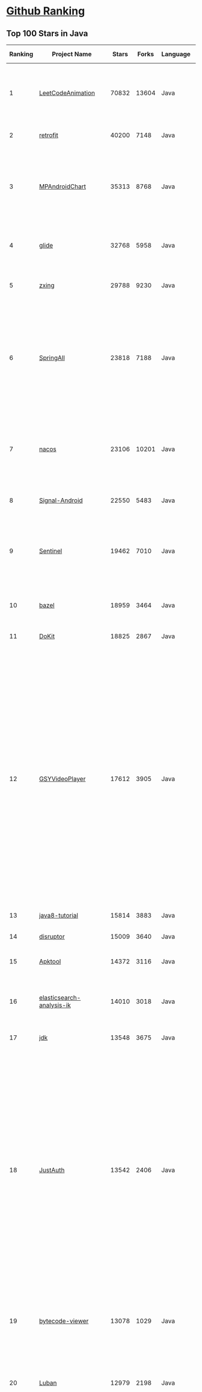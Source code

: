 [Github Ranking](../README.md)
==========

## Top 100 Stars in Java

| Ranking | Project Name | Stars | Forks | Language | Open Issues | Description | Last Commit |
| ------- | ------------ | ----- | ----- | -------- | ----------- | ----------- | ----------- |
| 1 | [LeetCodeAnimation](https://github.com/MisterBooo/LeetCodeAnimation) | 70832 | 13604 | Java | 13 | Demonstrate all the questions on LeetCode in the form of animation.（用动画的形式呈现解LeetCode题目的思路） | 2022-03-06T09:10:42Z |
| 2 | [retrofit](https://github.com/square/retrofit) | 40200 | 7148 | Java | 138 | A type-safe HTTP client for Android and the JVM | 2022-06-01T17:44:45Z |
| 3 | [MPAndroidChart](https://github.com/PhilJay/MPAndroidChart) | 35313 | 8768 | Java | 1958 | A powerful 🚀 Android chart view / graph view library, supporting line- bar- pie- radar- bubble- and candlestick charts as well as scaling, panning and animations. | 2022-05-21T21:28:18Z |
| 4 | [glide](https://github.com/bumptech/glide) | 32768 | 5958 | Java | 371 | An image loading and caching library for Android focused on smooth scrolling | 2022-07-11T22:17:12Z |
| 5 | [zxing](https://github.com/zxing/zxing) | 29788 | 9230 | Java | 6 | ZXing ("Zebra Crossing") barcode scanning library for Java, Android | 2022-07-06T18:16:38Z |
| 6 | [SpringAll](https://github.com/wuyouzhuguli/SpringAll) | 23818 | 7188 | Java | 13 | 循序渐进，学习Spring Boot、Spring Boot & Shiro、Spring Batch、Spring Cloud、Spring Cloud Alibaba、Spring Security & Spring Security OAuth2，博客Spring系列源码：https://mrbird.cc | 2022-02-09T22:07:40Z |
| 7 | [nacos](https://github.com/alibaba/nacos) | 23106 | 10201 | Java | 557 | an easy-to-use dynamic service discovery, configuration and service management platform for building cloud native applications. | 2022-07-12T02:28:59Z |
| 8 | [Signal-Android](https://github.com/signalapp/Signal-Android) | 22550 | 5483 | Java | 231 | A private messenger for Android. | 2022-07-11T18:30:12Z |
| 9 | [Sentinel](https://github.com/alibaba/Sentinel) | 19462 | 7010 | Java | 416 | A powerful flow control component enabling reliability, resilience and monitoring for microservices. (面向云原生微服务的高可用流控防护组件) | 2022-07-09T05:17:06Z |
| 10 | [bazel](https://github.com/bazelbuild/bazel) | 18959 | 3464 | Java | 2374 | a fast, scalable, multi-language and extensible build system | 2022-07-11T23:49:17Z |
| 11 | [DoKit](https://github.com/didi/DoKit) | 18825 | 2867 | Java | 156 | 一款面向泛前端产品研发全生命周期的效率平台。 | 2022-06-28T11:00:36Z |
| 12 | [GSYVideoPlayer](https://github.com/CarGuo/GSYVideoPlayer) | 17612 | 3905 | Java | 15 | 视频播放器（IJKplayer、ExoPlayer、MediaPlayer），HTTPS，支持弹幕，外挂字幕，支持滤镜、水印、gif截图，片头广告、中间广告，多个同时播放，支持基本的拖动，声音、亮度调节，支持边播边缓存，支持视频自带rotation的旋转（90,270之类），重力旋转与手动旋转的同步支持，支持列表播放 ，列表全屏动画，视频加载速度，列表小窗口支持拖动，动画效果，调整比例，多分辨率切换，支持切换播放器，进度条小窗口预览，列表切换详情页面无缝播放，rtsp、concat、mpeg。  | 2022-07-08T07:51:43Z |
| 13 | [java8-tutorial](https://github.com/winterbe/java8-tutorial) | 15814 | 3883 | Java | 0 | Modern Java - A Guide to Java 8 | 2022-03-17T10:04:56Z |
| 14 | [disruptor](https://github.com/LMAX-Exchange/disruptor) | 15009 | 3640 | Java | 6 | High Performance Inter-Thread Messaging Library | 2022-07-07T07:37:40Z |
| 15 | [Apktool](https://github.com/iBotPeaches/Apktool) | 14372 | 3116 | Java | 80 | A tool for reverse engineering Android apk files | 2022-07-10T18:48:27Z |
| 16 | [elasticsearch-analysis-ik](https://github.com/medcl/elasticsearch-analysis-ik) | 14010 | 3018 | Java | 330 | The IK Analysis plugin integrates Lucene IK analyzer into elasticsearch, support customized dictionary. | 2022-07-05T05:30:17Z |
| 17 | [jdk](https://github.com/openjdk/jdk) | 13548 | 3675 | Java | 0 | JDK main-line development | 2022-07-12T03:02:21Z |
| 18 | [JustAuth](https://github.com/justauth/JustAuth) | 13542 | 2406 | Java | 25 | 🏆Gitee 最有价值开源项目 🚀:100: 小而全而美的第三方登录开源组件。目前已支持Github、Gitee、微博、钉钉、百度、Coding、腾讯云开发者平台、OSChina、支付宝、QQ、微信、淘宝、Google、Facebook、抖音、领英、小米、微软、今日头条、Teambition、StackOverflow、Pinterest、人人、华为、企业微信、酷家乐、Gitlab、美团、饿了么、推特、飞书、京东、阿里云、喜马拉雅、Amazon、Slack和 Line 等第三方平台的授权登录。 Login, so easy! | 2022-06-17T02:05:52Z |
| 19 | [bytecode-viewer](https://github.com/Konloch/bytecode-viewer) | 13078 | 1029 | Java | 74 | A Java 8+ Jar & Android APK Reverse Engineering Suite (Decompiler, Editor, Debugger & More) | 2022-07-05T06:39:51Z |
| 20 | [Luban](https://github.com/Curzibn/Luban) | 12979 | 2198 | Java | 137 | Luban(鲁班)—Image compression with efficiency very close to WeChat Moments/可能是最接近微信朋友圈的图片压缩算法 | 2021-11-06T13:32:29Z |
| 21 | [deeplearning4j](https://github.com/eclipse/deeplearning4j) | 12533 | 4933 | Java | 761 | Suite of tools for deploying and training deep learning models using the JVM. Highlights include model import for keras, tensorflow, and onnx/pytorch, a modular and tiny c++ library for running math code and a java based math library on top of the core c++ library. Also includes samediff: a pytorch/tensorflow like library for running deep learning using automatic differentiation. | 2022-07-08T08:27:06Z |
| 22 | [AndroidAutoSize](https://github.com/JessYanCoding/AndroidAutoSize) | 12468 | 1839 | Java | 83 | 🔥 A low-cost Android screen adaptation solution (今日头条屏幕适配方案终极版，一个极低成本的 Android 屏幕适配方案). | 2021-12-13T11:28:32Z |
| 23 | [Matisse](https://github.com/zhihu/Matisse) | 12307 | 2027 | Java | 398 | :fireworks: A well-designed local image and video selector for Android | 2022-06-18T00:49:55Z |
| 24 | [BigData-Notes](https://github.com/heibaiying/BigData-Notes) | 12037 | 3538 | Java | 14 | 大数据入门指南  :star: | 2022-07-01T17:42:41Z |
| 25 | [Auto.js](https://github.com/hyb1996/Auto.js) | 11736 | 3692 | Java | 66 | A UiAutomator on android, does not need root access(安卓平台上的JavaScript自动化工具) | 2022-03-22T13:13:36Z |
| 26 | [spring-analysis](https://github.com/seaswalker/spring-analysis) | 11770 | 3848 | Java | 10 | Spring源码阅读 | 2022-06-20T23:40:09Z |
| 27 | [VasSonic](https://github.com/Tencent/VasSonic) | 11539 | 1594 | Java | 41 | VasSonic is a lightweight and high-performance Hybrid framework developed by tencent VAS team, which is intended to speed up the first screen of websites working on Android and iOS platform.  | 2020-01-04T11:55:57Z |
| 28 | [eureka](https://github.com/Netflix/eureka) | 11363 | 3577 | Java | 42 | AWS Service registry for resilient mid-tier load balancing and failover. | 2022-05-30T07:31:36Z |
| 29 | [DataX](https://github.com/alibaba/DataX) | 11574 | 4196 | Java | 766 | DataX是阿里云DataWorks数据集成的开源版本。 | 2022-07-06T19:58:20Z |
| 30 | [uCrop](https://github.com/Yalantis/uCrop) | 11240 | 2063 | Java | 208 | Image Cropping Library for Android | 2022-07-01T03:23:54Z |
| 31 | [PermissionsDispatcher](https://github.com/permissions-dispatcher/PermissionsDispatcher) | 10992 | 1427 | Java | 20 | A declarative API to handle Android runtime permissions. | 2022-06-16T10:36:18Z |
| 32 | [zookeeper](https://github.com/apache/zookeeper) | 10619 | 6693 | Java | 0 | Apache ZooKeeper | 2022-07-11T12:53:49Z |
| 33 | [JiaoZiVideoPlayer](https://github.com/lipangit/JiaoZiVideoPlayer) | 10424 | 2419 | Java | 268 | MediaPlayer exoplayer ijkplayer ffmpeg | 2020-09-14T19:02:20Z |
| 34 | [webmagic](https://github.com/code4craft/webmagic) | 10431 | 4083 | Java | 293 | A scalable web crawler framework for Java. | 2022-06-30T00:51:30Z |
| 35 | [interview](https://github.com/mission-peace/interview) | 10427 | 5115 | Java | 60 | Interview questions | 2022-06-16T10:32:00Z |
| 36 | [mit-deep-learning-book-pdf](https://github.com/janishar/mit-deep-learning-book-pdf) | 10372 | 2345 | Java | 10 | MIT Deep Learning Book in PDF format (complete and parts) by Ian Goodfellow, Yoshua Bengio and Aaron Courville | 2021-01-16T03:11:05Z |
| 37 | [Java](https://github.com/DuGuQiuBai/Java) | 10038 | 4413 | Java | 39 | 27天成为Java大神 | 2022-05-12T10:52:44Z |
| 38 | [dex2jar](https://github.com/pxb1988/dex2jar) | 9940 | 1860 | Java | 365 | Tools to work with android .dex and java .class files | 2022-06-19T21:36:58Z |
| 39 | [android-Ultra-Pull-To-Refresh](https://github.com/liaohuqiu/android-Ultra-Pull-To-Refresh) | 9645 | 2716 | Java | 150 | Ultra Pull to Refresh for Android. Support all the views. | 2020-04-10T05:12:58Z |
| 40 | [Android-ObservableScrollView](https://github.com/ksoichiro/Android-ObservableScrollView) | 9614 | 2101 | Java | 175 | Android library to observe scroll events on scrollable views. | 2021-06-01T03:54:51Z |
| 41 | [clojure](https://github.com/clojure/clojure) | 9566 | 1411 | Java | 0 | The Clojure programming language | 2022-06-30T21:11:19Z |
| 42 | [jsoup](https://github.com/jhy/jsoup) | 9550 | 2029 | Java | 70 | jsoup: the Java HTML parser, built for HTML editing, cleaning, scraping, and XSS safety. | 2022-07-08T00:59:54Z |
| 43 | [easypermissions](https://github.com/googlesamples/easypermissions) | 9502 | 1451 | Java | 23 | Simplify Android M system permissions | 2022-05-21T12:33:21Z |
| 44 | [DanmakuFlameMaster](https://github.com/bilibili/DanmakuFlameMaster) | 9303 | 2120 | Java | 251 | Android开源弹幕引擎·烈焰弹幕使 ～ | 2020-02-27T08:51:28Z |
| 45 | [Java-WebSocket](https://github.com/TooTallNate/Java-WebSocket) | 9148 | 2421 | Java | 25 | A barebones WebSocket client and server implementation written in 100% Java. | 2022-07-04T17:13:50Z |
| 46 | [MaterialDesignLibrary](https://github.com/navasmdc/MaterialDesignLibrary) | 9081 | 2297 | Java | 215 | This is a library with components of Android L to you use in android 2.2 | 2019-10-16T07:58:26Z |
| 47 | [testing-samples](https://github.com/android/testing-samples) | 8544 | 3495 | Java | 76 | A collection of samples demonstrating different frameworks and techniques for automated testing | 2022-06-27T22:29:00Z |
| 48 | [Android_Data](https://github.com/Freelander/Android_Data) | 8502 | 2051 | Java | 2 | Some Android learning materials, hoping to help you learn Android development. | 2021-12-01T03:06:17Z |
| 49 | [android-gpuimage](https://github.com/cats-oss/android-gpuimage) | 8450 | 2222 | Java | 323 | Android filters based on OpenGL (idea from GPUImage for iOS) | 2022-05-11T10:30:00Z |
| 50 | [buck](https://github.com/facebook/buck) | 8319 | 1212 | Java | 197 | A fast build system that encourages the creation of small, reusable modules over a variety of platforms and languages. | 2022-07-12T01:39:48Z |
| 51 | [dropwizard](https://github.com/dropwizard/dropwizard) | 8234 | 3421 | Java | 16 | A damn simple library for building production-ready RESTful web services. | 2022-07-12T01:02:24Z |
| 52 | [MaterialViewPager](https://github.com/florent37/MaterialViewPager) | 8203 | 1508 | Java | 180 | A Material Design ViewPager easy to use library | 2018-10-12T01:11:20Z |
| 53 | [HomeMirror](https://github.com/HannahMitt/HomeMirror) | 7894 | 695 | Java | 32 | Android application powering the mirror in my house | 2021-04-27T18:07:36Z |
| 54 | [LitePal](https://github.com/guolindev/LitePal) | 7861 | 1592 | Java | 66 | An Android library that makes developers use SQLite database extremely easy. | 2022-02-22T12:37:39Z |
| 55 | [Signal-Server](https://github.com/signalapp/Signal-Server) | 7709 | 1853 | Java | 0 | Server supporting the Signal Private Messenger applications on Android, Desktop, and iOS | 2022-06-21T14:57:14Z |
| 56 | [react-native-image-picker](https://github.com/react-native-image-picker/react-native-image-picker) | 7646 | 1937 | Java | 114 | :sunrise_over_mountains: A React Native module that allows you to use native UI to select media from the device library or directly from the camera. | 2022-07-11T22:24:40Z |
| 57 | [metrics](https://github.com/dropwizard/metrics) | 7595 | 1800 | Java | 12 | :chart_with_upwards_trend: Capturing JVM- and application-level metrics. So you know what's going on. | 2022-07-12T01:16:53Z |
| 58 | [cryptomator](https://github.com/cryptomator/cryptomator) | 7596 | 634 | Java | 251 | Multi-platform transparent client-side encryption of your files in the cloud | 2022-07-11T19:01:37Z |
| 59 | [dagger](https://github.com/square/dagger) | 7284 | 3058 | Java | 59 | A fast dependency injector for Android and Java. | 2021-08-26T11:07:52Z |
| 60 | [AndroidAsync](https://github.com/koush/AndroidAsync) | 7259 | 1563 | Java | 331 | Asynchronous socket, http(s) (client+server) and websocket library for android. Based on nio, not threads. | 2021-04-08T19:49:06Z |

